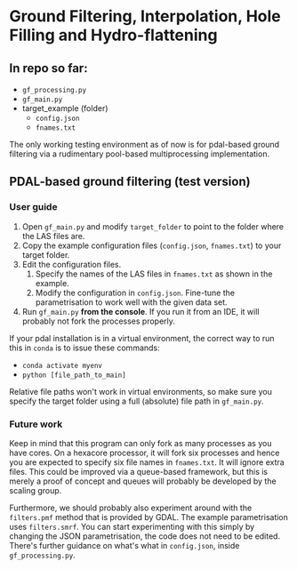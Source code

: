 # Ground Filtering, Interpolation, Hole Filling and Hydro-flattening

## In repo so far:
* `gf_processing.py`
* `gf_main.py`
* target_example (folder)
	* `config.json`
	* `fnames.txt`

The only working testing environment as of now is for pdal-based ground filtering via a rudimentary pool-based multiprocessing implementation.

## PDAL-based ground filtering (test version)
### User guide
1. Open `gf_main.py` and modify `target_folder` to point to the folder where the LAS files are.
2. Copy the example configuration files (`config.json`, `fnames.txt`) to your target folder.
3. Edit the configuration files.
	1. Specify the names of the LAS files in `fnames.txt` as shown in the example.
	2. Modify the configuration in `config.json`. Fine-tune the parametrisation to work well with the given data set.
4. Run `gf_main.py` **from the console**. If you run it from an IDE, it will probably not fork the processes properly.

If your pdal installation is in a virtual environment, the correct way to run this in `conda` is to issue these commands:
* `conda activate myenv`
* `python [file_path_to_main]`

Relative file paths won't work in virtual environments, so make sure you specify the target folder using a full (absolute) file path in `gf_main.py`.

### Future work
Keep in mind that this program can only fork as many processes as you have cores. On a hexacore processor, it will fork six processes and hence you are expected to specify six file names in `fnames.txt`.
It will ignore extra files. This could be improved via a queue-based framework, but this is merely a proof of concept and queues will probably be developed by the scaling group.

Furthermore, we should probably also experiment around with the `filters.pmf` method that is provided by GDAL. The example parametrisation uses `filters.smrf`. You can start experimenting with this simply by changing the JSON parametrisation, the code does not need to be edited.
There's further guidance on what's what in `config.json`, inside `gf_processing.py`.